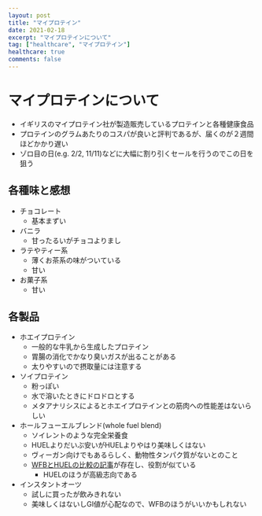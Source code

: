 ```yaml
---
layout: post
title: "マイプロテイン"
date: 2021-02-18
excerpt: "マイプロテインについて"
tag: ["healthcare", "マイプロテイン"]
healthcare: true
comments: false
---
```


# マイプロテインについて
 - イギリスのマイプロテイン社が製造販売しているプロテインと各種健康食品  
 - プロテインのグラムあたりのコスパが良いと評判であるが、届くのが２週間ほどかかり遅い  
 - ゾロ目の日(e.g. 2/2, 11/11)などに大幅に割り引くセールを行うのでこの日を狙う

## 各種味と感想
 - チョコレート
   - 基本まずい
 - バニラ
   - 甘ったるいがチョコよりまし
 - ラテやティー系
   - 薄くお茶系の味がついている
   - 甘い
 - お菓子系
   - 甘い

## 各製品
 - ホエイプロテイン
   - 一般的な牛乳から生成したプロテイン
   - 胃腸の消化でかなり臭いガスが出ることがある
   - 太りやすいので摂取量には注意する
 - ソイプロテイン
   - 粉っぽい
   - 水で溶いたときにドロドロとする
   - メタアナリシスによるとホエイプロテインとの筋肉への性能差はないらしい
 - ホールフューエルブレンド(whole fuel blend)
   - ソイレントのような完全栄養食
   - HUELよりだいぶ安いがHUELよりやはり美味しくはない
   - ヴィーガン向けでもあるらしく、動物性タンパク質がないとのこと
   - [WFBとHUELの比較の記事](https://checkmeowt.co.uk/whole-fuel-vs-huel-review/#:~:text=Huel%20has%20higher%20levels%20of,%2C%20chloride%2C%20calcium%20and%20chromium.)が存在し、役割が似ている
	  - HUELのほうが高級志向である　
 - インスタントオーツ
   - 試しに買ったが飲みきれない
   - 美味しくはないしGI値が心配なので、WFBのほうがいいかもしれない
